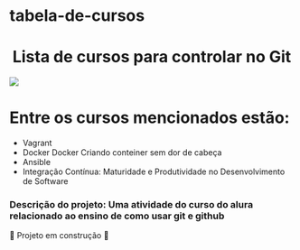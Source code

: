 # tabela-de-cursos

<h1 align="center">Lista de cursos para controlar no Git  </h1>
<img src="https://user-images.githubusercontent.com/103365379/162619165-f0ba58d2-6636-4fb6-a862-804dc805eb86.png")

     
<b><h1>Entre os cursos mencionados estão:</h1></b>

<ul>
        <li>Vagrant</li>
        <li>Docker Docker Criando conteiner sem dor de cabeça</li>
        <li>Ansible</li>
        <li>Integração Contínua: Maturidade e Produtividade no Desenvolvimento de Software</li>
</ul>
    
<h3>Descrição do projeto: Uma atividade do curso do alura relacionado ao ensino de como usar git e github</h3>

:construction: Projeto em construção :construction:

